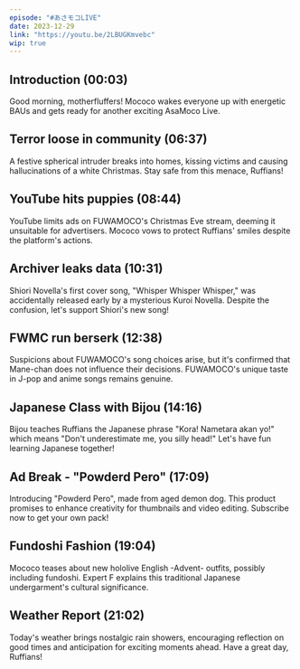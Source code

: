 ```yaml
---
episode: "#あさモコLIVE"
date: 2023-12-29
link: "https://youtu.be/2LBUGKmvebc"
wip: true
---
```


## Introduction (00:03)

Good morning, motherfluffers! Mococo wakes everyone up with energetic BAUs and gets ready for another exciting AsaMoco Live.

## Terror loose in community (06:37)

A festive spherical intruder breaks into homes, kissing victims and causing hallucinations of a white Christmas. Stay safe from this menace, Ruffians!

## YouTube hits puppies (08:44)

YouTube limits ads on FUWAMOCO's Christmas Eve stream, deeming it unsuitable for advertisers. Mococo vows to protect Ruffians' smiles despite the platform's actions.

## Archiver leaks data (10:31)

Shiori Novella's first cover song, "Whisper Whisper Whisper," was accidentally released early by a mysterious Kuroi Novella. Despite the confusion, let's support Shiori's new song!

## FWMC run berserk (12:38)

Suspicions about FUWAMOCO's song choices arise, but it's confirmed that Mane-chan does not influence their decisions. FUWAMOCO's unique taste in J-pop and anime songs remains genuine.

## Japanese Class with Bijou (14:16)

Bijou teaches Ruffians the Japanese phrase "Kora! Nametara akan yo!" which means "Don't underestimate me, you silly head!" Let's have fun learning Japanese together!

## Ad Break - "Powderd Pero" (17:09)

Introducing "Powderd Pero", made from aged demon dog. This product promises to enhance creativity for thumbnails and video editing. Subscribe now to get your own pack!

## Fundoshi Fashion (19:04)

Mococo teases about new hololive English -Advent- outfits, possibly including fundoshi. Expert F explains this traditional Japanese undergarment's cultural significance.

## Weather Report (21:02)

Today's weather brings nostalgic rain showers, encouraging reflection on good times and anticipation for exciting moments ahead. Have a great day, Ruffians!
